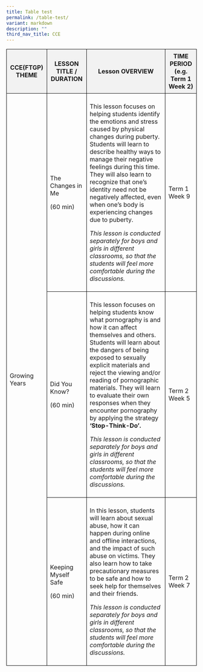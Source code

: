```yaml
---
title: Table test
permalink: /table-test/
variant: markdown
description: ""
third_nav_title: CCE
---
```

<p></p>
<table style="min-width: 100px; border-collapse: collapse; width: 100%;">
  <colgroup>
    <col>
    <col>
    <col>
    <col>
  </colgroup>
  <thead>
    <tr style="border: 1px solid #000; background-color: #f2f2f2;">
      <th style="border: 1px solid #000; padding: 8px;">CCE(FTGP) THEME</th>
      <th style="border: 1px solid #000; padding: 8px;">LESSON TITLE / DURATION</th>
      <th style="border: 1px solid #000; padding: 8px;">Lesson OVERVIEW</th>
      <th style="border: 1px solid #000; padding: 8px;">TIME PERIOD (e.g. Term 1 Week 2)</th>
    </tr>
  </thead>
  <tbody>
    <tr style="border: 1px solid #000;">
      <td rowspan="3" style="border: 1px solid #000; padding: 8px;">Growing Years</td>
      <td style="border: 1px solid #000; padding: 8px;">
        <p>The Changes in Me</p>
        <p>(60 min)</p>
      </td>
      <td style="border: 1px solid #000; padding: 8px;">
        <p>
          This lesson focuses on helping students identify the emotions and
          stress caused by physical changes during puberty. Students will
          learn to describe healthy ways to manage their negative feelings
          during this time. They will also learn to recognize that one’s
          identity need not be negatively affected, even when one’s body is
          experiencing changes due to puberty.
        </p>
        <p>
          <em>
            This lesson is conducted separately for boys and girls in
            different classrooms, so that the students will feel more
            comfortable during the discussions.
          </em>
        </p>
      </td>
      <td style="border: 1px solid #000; padding: 8px;">Term 1 Week 9</td>
    </tr>
    <tr style="border: 1px solid #000;">
      <td style="border: 1px solid #000; padding: 8px;">
        <p>Did You Know?</p>
        <p>(60 min)</p>
      </td>
      <td style="border: 1px solid #000; padding: 8px;">
        <p>
          This lesson focuses on helping students know what pornography is
          and how it can affect themselves and others. Students will learn
          about the dangers of being exposed to sexually explicit materials
          and reject the viewing and/or reading of pornographic materials.
          They will learn to evaluate their own responses when they
          encounter pornography by applying the strategy
          <strong>‘Stop-Think-Do’.</strong>
        </p>
        <p>
          <em>
            This lesson is conducted separately for boys and girls in
            different classrooms, so that the students will feel more
            comfortable during the discussions.
          </em>
        </p>
      </td>
      <td style="border: 1px solid #000; padding: 8px;">Term 2 Week 5</td>
    </tr>
    <tr style="border: 1px solid #000;">
      <td style="border: 1px solid #000; padding: 8px;">
        <p>Keeping Myself Safe</p>
        <p>(60 min)</p>
      </td>
      <td style="border: 1px solid #000; padding: 8px;">
        <p>
          In this lesson, students will learn about sexual abuse, how it can
          happen during online and offline interactions, and the impact of
          such abuse on victims. They also learn how to take precautionary
          measures to be safe and how to seek help for themselves and their
          friends.
        </p>
        <p>
          <em>
            This lesson is conducted separately for boys and girls in
            different classrooms, so that the students will feel more
            comfortable during the discussions.
          </em>
        </p>
      </td>
      <td style="border: 1px solid #000; padding: 8px;">Term 2 Week 7</td>
    </tr>
  </tbody>
</table>
<p></p>
